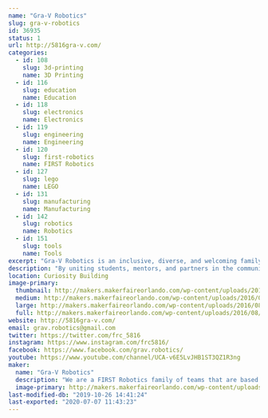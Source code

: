 ```yaml
---
name: "Gra-V Robotics"
slug: gra-v-robotics
id: 36935
status: 1
url: http://5816gra-v.com/
categories:
  - id: 108
    slug: 3d-printing
    name: 3D Printing
  - id: 116
    slug: education
    name: Education
  - id: 118
    slug: electronics
    name: Electronics
  - id: 119
    slug: engineering
    name: Engineering
  - id: 120
    slug: first-robotics
    name: FIRST Robotics
  - id: 127
    slug: lego
    name: LEGO
  - id: 131
    slug: manufacturing
    name: Manufacturing
  - id: 142
    slug: robotics
    name: Robotics
  - id: 151
    slug: tools
    name: Tools
excerpt: "Gra-V Robotics is an inclusive, diverse, and welcoming family of FIRST Robotics teams consisting of student members from communities throughout Central Florida."
description: "By uniting students, mentors, and partners in the community while developing teamwork, business, STEM, and leadership skills that will provide a solid foundation for the future the family of Gra-V Robotics Teams operate teams on all four levels of FIRST.  Our team members come from throughout Central Florida and include public, private, and home schooled students.  With team members from K-12 we have a place in our family for you."
location: Curiosity Building
image-primary:
  thumbnail: http://makers.makerfaireorlando.com/wp-content/uploads/2016/08/GRA-V-Standard-1-150x150.png
  medium: http://makers.makerfaireorlando.com/wp-content/uploads/2016/08/GRA-V-Standard-1-232x300.png
  large: http://makers.makerfaireorlando.com/wp-content/uploads/2016/08/GRA-V-Standard-1-791x1024.png
  full: http://makers.makerfaireorlando.com/wp-content/uploads/2016/08/GRA-V-Standard-1.png
website: http://5816gra-v.com/
email: grav.robotics@gmail.com
twitter: https://twitter.com/frc_5816
instagram: https://www.instagram.com/frc5816/
facebook: https://www.facebook.com/grav.robotics/
youtube: https://www.youtube.com/channel/UCA-v6E5LvJHB1ST3QZ1R3ng
maker:
  name: "Gra-V Robotics"
  description: "We are a FIRST Robotics family of teams that are based in Central Florida.  Our teams, we are open to students in grade K-12 from around Orlando who would like to participate in robotics.  Joins us and have fun #morethanrobots #5816pitcrew #gravtrain"
  image-primary: http://makers.makerfaireorlando.com/wp-content/uploads/2016/08/GRA-V-Standard-791x1024.png
last-modified-db: "2019-10-26 14:41:24"
last-exported: "2020-07-07 11:43:23"
---
```

